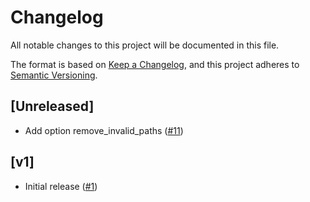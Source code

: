 # Changelog
All notable changes to this project will be documented in this file.

The format is based on [Keep a Changelog](https://keepachangelog.com/en/1.0.0/),
and this project adheres to [Semantic Versioning](https://semver.org/spec/v2.0.0.html).

## [Unreleased]
* Add option remove_invalid_paths ([#11])

## [v1]
* Initial release ([#1])

[#11]: https://github.com/techservicesillinois/cache-validation/pull/11
[#1]: https://github.com/techservicesillinois/cache-validation/pull/1
